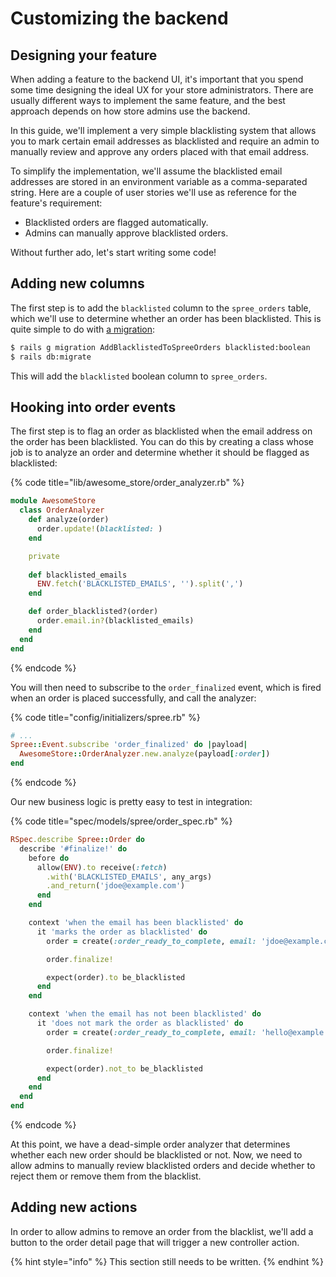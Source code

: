 # Customizing the backend

## Designing your feature

When adding a feature to the backend UI, it's important that you spend some time designing the ideal UX for your store administrators. There are usually different ways to implement the same feature, and the best approach depends on how store admins use the backend.

In this guide, we'll implement a very simple blacklisting system that allows you to mark certain email addresses as blacklisted and require an admin to manually review and approve any orders placed with that email address.

To simplify the implementation, we'll assume the blacklisted email addresses are stored in an environment variable as a comma-separated string. Here are a couple of user stories we'll use as reference for the feature's requirement:

* Blacklisted orders are flagged automatically.
* Admins can manually approve blacklisted orders.

Without further ado, let's start writing some code!

## Adding new columns

The first step is to add the `blacklisted` column to the `spree_orders` table, which we'll use to determine whether an order has been blacklisted. This is quite simple to do with [a migration](https://guides.rubyonrails.org/active_record_migrations.html):

```bash
$ rails g migration AddBlacklistedToSpreeOrders blacklisted:boolean
$ rails db:migrate
```

This will add the `blacklisted` boolean column to `spree_orders`.

## Hooking into order events

The first step is to flag an order as blacklisted when the email address on the order has been blacklisted. You can do this by creating a class whose job is to analyze an order and determine whether it should be flagged as blacklisted:

{% code title="lib/awesome\_store/order\_analyzer.rb" %}
```ruby
module AwesomeStore
  class OrderAnalyzer
    def analyze(order)
      order.update!(blacklisted: )
    end

    private
    
    def blacklisted_emails
      ENV.fetch('BLACKLISTED_EMAILS', '').split(',')
    end

    def order_blacklisted?(order)
      order.email.in?(blacklisted_emails)
    end
  end
end
```
{% endcode %}

You will then need to subscribe to the `order_finalized` event, which is fired when an order is placed successfully, and call the analyzer:

{% code title="config/initializers/spree.rb" %}
```ruby
# ...
Spree::Event.subscribe 'order_finalized' do |payload|
  AwesomeStore::OrderAnalyzer.new.analyze(payload[:order])
end
```
{% endcode %}

Our new business logic is pretty easy to test in integration:

{% code title="spec/models/spree/order\_spec.rb" %}
```ruby
RSpec.describe Spree::Order do
  describe '#finalize!' do
    before do
      allow(ENV).to receive(:fetch)
        .with('BLACKLISTED_EMAILS', any_args)
        .and_return('jdoe@example.com')
      end
    end

    context 'when the email has been blacklisted' do
      it 'marks the order as blacklisted' do
        order = create(:order_ready_to_complete, email: 'jdoe@example.com')

        order.finalize!

        expect(order).to be_blacklisted
      end
    end

    context 'when the email has not been blacklisted' do
      it 'does not mark the order as blacklisted' do
        order = create(:order_ready_to_complete, email: 'hello@example.com')

        order.finalize!

        expect(order).not_to be_blacklisted
      end
    end
  end
end
```
{% endcode %}

At this point, we have a dead-simple order analyzer that determines whether each new order should be blacklisted or not. Now, we need to allow admins to manually review blacklisted orders and decide whether to reject them or remove them from the blacklist.

## Adding new actions

In order to allow admins to remove an order from the blacklist, we'll add a button to the order detail page that will trigger a new controller action.

{% hint style="info" %}
This section still needs to be written.
{% endhint %}

